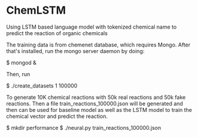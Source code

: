 # ChemLSTM
Using LSTM based language model with tokenized chemical name to predict the reaction of organic chemicals

The training data is from chemenet database, which requires Mongo. After that's installed, run the mongo server daemon by doing:

$ mongod &

Then, run 

$ ./create_datasets 1 100000

To generate 10K chemical reactions with 50k real reactions and 50k fake reactions. Then a file train_reactions_100000.json will be generated and then can be used for baseline model as well as the LSTM model to train the chemical vector and predict the reaction. 

$ mkdir performance
$ ./neural.py train_reactions_100000.json
